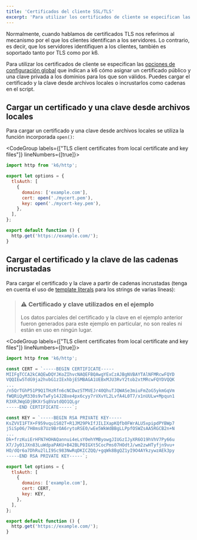 ```yaml
---
title: 'Certificados del cliente SSL/TLS'
excerpt: 'Para utilizar los certificados de cliente se especifican las opciones de configuración global que indican a k6 cómo asignar un certificado público y una clave privada a los dominios para los que son válidos.'
---
```


Normalmente, cuando hablamos de certificados TLS nos referimos al mecanismo por el que los clientes identifican a los servidores. Lo contrario, es decir, que los servidores identifiquen a los clientes, también es soportado tanto por TLS como por k6.

Para utilizar los certificados de cliente se especifican las [opciones de configuración global](/using-k6/options) que indican a k6 cómo asignar un certificado público y una clave privada a los dominios para los que son válidos. Puedes cargar el certificado y la clave desde archivos locales o incrustarlos como cadenas en el script.

## Cargar un certificado y una clave desde archivos locales

Para cargar un certificado y una clave desde archivos locales se utiliza la función incorporada `open()`:

<CodeGroup labels={["TLS client certificates from local certificate and key files"]} lineNumbers={[true]}>

```javascript
import http from 'k6/http';

export let options = {
  tlsAuth: [
    {
      domains: ['example.com'],
      cert: open('./mycert.pem'),
      key: open('./mycert-key.pem'),
    },
  ],
};

export default function () {
  http.get('https://example.com/');
}
```

</CodeGroup>

## Cargar el certificado y la clave de las cadenas incrustadas

Para cargar el certificado y la clave a partir de cadenas incrustadas (tenga en cuenta el uso de [template literals](https://developer.mozilla.org/en-US/Web/JavaScript/Reference/Template_literals) para los strings de varias líneas):

> ### ⚠️ Certificado y clave utilizados en el ejemplo
>
> Los datos parciales del certificado y la clave en el ejemplo anterior fueron generados para este ejemplo en particular, no son reales ni están en uso en ningún lugar.

<CodeGroup labels={["TLS client certificates from local certificate and key files"]} lineNumbers={[true]}>

```javascript
import http from 'k6/http';

const CERT = `-----BEGIN CERTIFICATE-----
MIIFgTCCA2kCAQEwDQYJKoZIhvcNAQEFBQAwgYExCzAJBgNVBAYTAlNFMRcwFQYD
VQQIEw5TdG9ja2hvbG1zIExhbjESMBAGA1UEBxMJU3RvY2tob2xtMRcwFQYDVQQK
...
/n5QrTGhP51P9Q1THzRfn6cNCDwzSTMVEJr40QhuTJQWASe3miuFmZoG5ykmGqVm
fWQRiQyM330s9vTwFy14J2Bxe4px6cyy7rVXvYL2LvfA4L0T7/x1nUULw+Mpqun1
R3XRJWqGDjBKXr5q8VatdQO1QLgr
-----END CERTIFICATE-----`;

const KEY = `-----BEGIN RSA PRIVATE KEY-----
KsZVVI1FTX+F959vqu1S02T+R1JM29PkIfJILIXapKQfb0FWrALU5xpipdPYBWp7
j5iSp06/7H8ms87Uz9BrOA6rytoRSE0/wEe5WkWdBBgLLPpfOSWZsAA5RGCB2n+N
...
Dk+frzKuiErHFN7HOHAQannui4eLsY0ehYMByowgJIUGzIJyXR6O19hVhV7Py66u
X7/Jy01JXn83LuWdpaPAKU+B42BLP0IGXt5CocPms07HOdtJ/wm2zwHTyfjn9vu+
HO/dQr6a7DhRu2lLI9Sc983NwRqDKICZQQ/+gqWk8BgQZ1yI9O4AYkzywzAEk3py
-----END RSA PRIVATE KEY-----`;

export let options = {
  tlsAuth: [
    {
      domains: ['example.com'],
      cert: CERT,
      key: KEY,
    },
  ],
};

export default function () {
  http.get('https://example.com/');
}
```

</CodeGroup>
